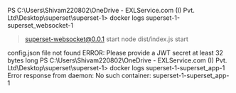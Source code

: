 PS C:\Users\Shivam220802\OneDrive - EXLService.com (I) Pvt. Ltd\Desktop\superset\superset-1> docker logs superset-1-superset_websocket-1

> superset-websocket@0.0.1 start
> node dist/index.js start

config.json file not found
ERROR: Please provide a JWT secret at least 32 bytes long
PS C:\Users\Shivam220802\OneDrive - EXLService.com (I) Pvt. Ltd\Desktop\superset\superset-1> docker logs superset-1-superset_app-1
Error response from daemon: No such container: superset-1-superset_app-1
